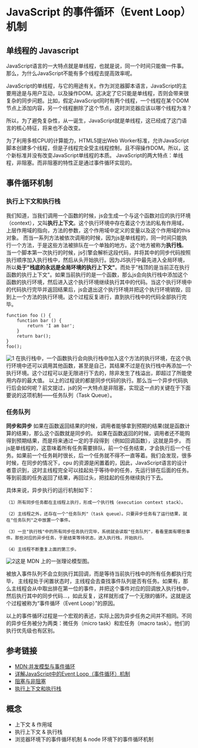 # JavaScript 的事件循环（Event Loop）机制

## 单线程的 Javascript
JavaScript语言的一大特点就是单线程，也就是说，同一个时间只能做一件事。那么，为什么JavaScript不能有多个线程去提高效率呢。

JavaScript的单线程，与它的用途有关。作为浏览器脚本语言，JavaScript的主要用途是与用户互动，以及操作DOM。这决定了它只能是单线程，否则会带来很复杂的同步问题。比如，假定JavaScript同时有两个线程，一个线程在某个DOM节点上添加内容，另一个线程删除了这个节点，这时浏览器应该以哪个线程为准？

所以，为了避免复杂性，从一诞生，JavaScript就是单线程，这已经成了这门语言的核心特征，将来也不会改变。

为了利用多核CPU的计算能力，HTML5提出Web Worker标准，允许JavaScript脚本创建多个线程，但是子线程完全受主线程控制，且不得操作DOM。所以，这个新标准并没有改变JavaScript单线程的本质。
JavaScript的两大特点：单线程，非阻塞。而非阻塞的特性正是通过事件循环实现的。

## 事件循环机制

### 执行上下文和执行栈

我们知道，当我们调用一个函数的时候，js会生成一个与这个函数对应的执行环境（context），又叫**执行上下文**。这个执行环境中存在着这个方法的私有作用域，上层作用域的指向，方法的参数，这个作用域中定义的变量以及这个作用域的this对象。 而当一系列方法被依次调用的时候，因为js是单线程的，同一时间只能执行一个方法，于是这些方法被排队在一个单独的地方。这个地方被称为**执行栈**。
当一个脚本第一次执行的时候，js引擎会解析这段代码，并将其中的同步代码按照执行顺序加入执行栈中，然后从头开始执行。因为JS执行中最先进入全局环境，所以**处于"栈底的永远是全局环境的执行上下文"**。而处于"栈顶的是当前正在执行函数的执行上下文"。如果当前执行的是一个函数，那么js会向执行栈中添加这个函数的执行环境，然后进入这个执行环境继续执行其中的代码。当这个执行环境中的代码执行完毕并返回结果后，js会退出这个执行环境并把这个执行环境销毁，回到上一个方法的执行环境。这个过程反复进行，直到执行栈中的代码全部执行完毕。
```
function foo () {
    function bar () {
        return 'I am bar';
    }
    return bar();
}
foo();
```
![1](https://s2.ax1x.com/2019/11/09/Mmnm5V.png)
在执行栈中，一个函数执行会向执行栈中加入这个方法的执行环境，在这个执行环境中还可以调用其他函数，甚至是自己，其结果不过是在执行栈中再添加一个执行环境。这个过程可以是无限进行下去的，除非发生了栈溢出，即超过了所能使用内存的最大值。
以上的过程说的都是同步代码的执行。那么当一个异步代码执行后会如何呢？前文提过，js的另一大特点是非阻塞，实现这一点的关键在于下面要说的这项机制——任务队列（Task Queue）。
### 任务队列
**同步和异步**
如果在函数返回结果的时候，调用者能够拿到预期的结果(就是函数计算的结果)，那么这个函数就是同步的。
如果在函数返回的时候，调用者还不能购得到预期结果，而是将来通过一定的手段得到（例如回调函数），这就是异步。
而js是单线程的，这意味着所有任务需要排队，前一个任务结束，才会执行后一个任务。如果前一个任务耗时很长，后一个任务就不得不一直等着。我们会发现，很多时候，在同步的情况下，cpu 的资源是闲置着的，因此，JavaScript语言的设计者意识到，这时主线程完全可以挂起处于等待中的任务，先运行排在后面的任务。等到前面的任务返回了结果，再回过头，把挂起的任务继续执行下去。

具体来说，异步执行的运行机制如下：
```
（1）所有同步任务都在主线程上执行，形成一个执行栈（execution context stack）。

（2）主线程之外，还存在一个"任务队列"（task queue）。只要异步任务有了运行结果，就在"任务队列"之中放置一个事件。

（3）一旦"执行栈"中的所有同步任务执行完毕，系统就会读取"任务队列"，看看里面有哪些事件。那些对应的异步任务，于是结束等待状态，进入执行栈，开始执行。

（4）主线程不断重复上面的第三步。
```
![2](https://developer.mozilla.org/files/4617/default.svg)这是 MDN 上的一张理论模型图。

被放入事件队列不会立刻执行其回调，而是等待当前执行栈中的所有任务都执行完毕， 主线程处于闲置状态时，主线程会去查找事件队列是否有任务。如果有，那么主线程会从中取出排在第一位的事件，并把这个事件对应的回调放入执行栈中，然后执行其中的同步代码...，如此反复，这样就形成了一个无限的循环。这就是这个过程被称为“事件循环（Event Loop）”的原因。

以上的事件循环过程是一个宏观的表述，实际上因为异步任务之间并不相同。不同的异步任务被分为两类：微任务（micro task）和宏任务（macro task）。他们的执行优先级也有区别。

## 参考链接
- [MDN:并发模型与事件循环](https://developer.mozilla.org/zh-CN/docs/Web/JavaScript/EventLoop)
- [详解JavaScript中的Event Loop（事件循环）机制](https://zhuanlan.zhihu.com/p/33058983)
- [阻塞与非阻塞](https://segmentfault.com/a/1190000019278998?utm_source=tag-newest)
- [执行上下文和执行栈](https://segmentfault.com/a/1190000017890535)

## 概念
- 上下文 & 作用域
- 执行上下文 & 执行栈
- 浏览器环境下的事件循环机制 & node 环境下的事件循环机制
